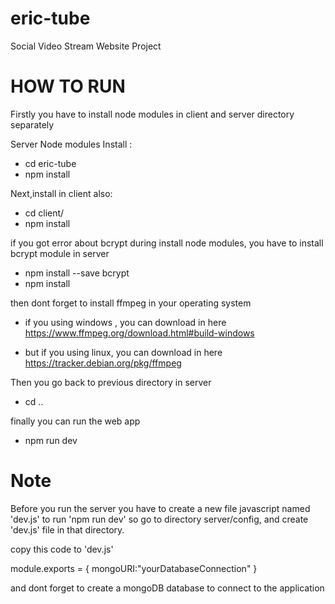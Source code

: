 # eric-tube
Social Video Stream Website Project

# 

# HOW TO RUN

Firstly you have to install node modules in client and server directory separately

Server Node modules Install :
- cd eric-tube
- npm install

Next,install in client also:
- cd client/
- npm install

if you got error about bcrypt during install node modules, you have to install bcrypt module in server
- npm install --save bcrypt
- npm install

then dont forget to install ffmpeg in your operating system
- if you using windows , you can download in here https://www.ffmpeg.org/download.html#build-windows

- but if you using linux, you can download in here https://tracker.debian.org/pkg/ffmpeg

Then you go back to previous directory in server 
- cd ..

finally you can run the web app
- npm run dev


# Note 
Before you run the server you have to create a new file javascript named 'dev.js' to run 'npm run dev'
so go to directory server/config, and create 'dev.js' file in that directory.

copy this code to 'dev.js'

module.exports = {
      mongoURI:"yourDatabaseConnection"
}

and dont forget to create a mongoDB database to connect to the application
